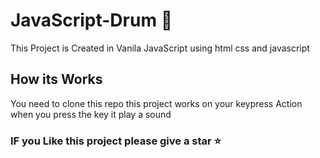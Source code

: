 # JavaScript-Drum :tada:
This Project is Created in Vanila JavaScript using html css and javascript 



## How its Works
You need to clone this repo 
        this project works on your keypress Action when you press the key it play a sound 
        
### IF you Like this project please give a star ⭐
